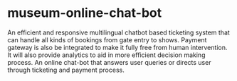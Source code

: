 # museum-online-chat-bot
An efficient and responsive multilingual chatbot based ticketing system that can handle all kinds of bookings from gate entry to shows.
Payment gateway is also be integrated to make it fully free from human intervention. 
It will also provide analytics to aid in more efficient decision making process.
An online chat-bot that answers user queries or directs user through ticketing and payment process.
